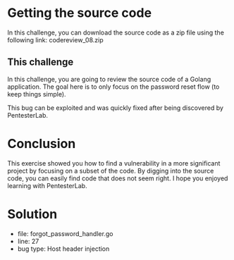 # Getting the source code
In this challenge, you can download the source code as a zip file using the following link: codereview_08.zip

## This challenge
In this challenge, you are going to review the source code of a Golang application. The goal here is to only focus on the password reset flow (to keep things simple).

This bug can be exploited and was quickly fixed after being discovered by PentesterLab.

# Conclusion
This exercise showed you how to find a vulnerability in a more significant project by focusing on a subset of the code. By digging into the source code, you can easily find code that does not seem right. I hope you enjoyed learning with PentesterLab.

# Solution

* file: forgot_password_handler.go
* line: 27
* bug type: Host header injection
